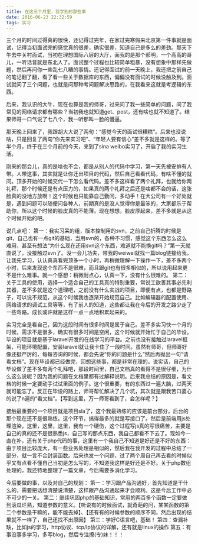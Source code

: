 ```yaml
---
title: 在这三个月里，我学到的那些事
date: 2016-06-23 22:32:59
tags: 实习
---
```


三个月的时间过得真的很快，还记得过完年，在家过完寒假来北京第一件事就是面试，记得当初面试完的感觉真的很差，确实很差，知道自己是多么的差劲。那天下午去中关村面试，当初在理想国际八层的大厅，面我的是那个郝明，一个高高的哥儿，一听话音就是东北人了。面试整个过程也比较简单粗暴，没有想象中那样先做题，然后再问你一些乱七八糟的事情。还记得面试的前一天晚上，我还把之前自己的笔记翻了翻，看了看一些关于数据库的东西，偏偏没有面试的时候没触及到。面试就问了三个问题，也就是问那种考问题解决思路的，在我看来这就是考逻辑的东西。

后来，我认识的大牛，现在也算是我的师哥，过来问了我一些简单的问题，问了我常见的网络请求都有哪些？当初我也就知道get、post，还有啥也就不知道了。结果师哥一口气说了七八个，我一听那叫一脸的懵逼。

那天晚上回来了，我跟胡大大说了两句：“感觉今天的面试很糟糕”。后来也没说啥，只是回复了两句“你先来实习吧”、“年轻人要有信心”差不多就是这样的。等了半个月，终于在三个月前的今天，来到了sina weibo实习了，开启了我的实习生活。

刚来的那会儿，真的是啥也不会，都是从别人的代码中学习，第一天先被安排有人带。人带这事，其实就是让你迁出项目的代码，然后自己看看代码，有啥不懂的就问。顶多开始的时候交代一下怎么看代码。差不多这样看了两个礼拜，也就给你两礼拜，那个时候还是有点压力的，如果真的两个礼拜之后还是啥都不会的话，这张脸真的没地方放啊！这个时候也只能靠自己勤问，多动手！在大公司有一个好处就是，遇到问题可以随便问各种人，前期真的是没人觉得你是最笨的，大家都乐于帮助你，所以这个时候的脸皮真的不能薄。现在想想，脸皮厚起来，差不多就是从这个时候开始的吧。

说几点吧：
第一：我实习呆的组，版本控制用的svn，之前自己折腾的时候是git，自己也有一点git的基础，当用svn的，各种不习惯，感觉这个东西怎么这么难用，甚至有想法“为什么现在还用svn这个东西，难道就不能换git吗？”第一天就直说了，没接触过svn了。没一会儿功夫，带我的weiwei就找一篇blog链接给我，让我先学习，认认真真看完顶多一个小时，再稍微理解一下操作一下，差不多两个小时，后来发现这个东西不是很难，而且跟git也有很多相似的，所以说用起来更不是什么难事。就一个感想：稍微耐点心，认真一下，没有什么很难的。
第二：关于工具的使用，选择一个适合自己的工具真的特别重要，常说工欲善其事必先利其器，差不多就是这个道理吧，之前没有什么实战的项目，即便有点，也都是野路子，可以说不规范，从这个时候我也逐渐开始规范自己。比如编辑器的配置使用、网络请求的调试工具等等，有了前人的知道，这些都让我在今后的开发之路少走了一些弯路。成长或许就是这样一点一点地积累起来的。

实习完全是看自己，因为这段时间有很多时间是属于自己。差不多实习快一个月的时候，需求不是很多，确实有很多时间是空闲，这个时候就开始忙于自己的毕设。毕设的项目就是基于laravel开发的在线学习的平台。之前也没有接触过laravel框架，可能环境配置，安装laravel就让我卡住了一段时间。虽然有师哥，但师哥好像还挺严厉的，每每咨询的时候，都会先说“你的问题是什么”然后再抛出一句“请看文档”。现在毕设都已经做完，回想这些事，都是非常在理的。说实话，自己的毕设做了差不多有两个礼拜吧，那段时间里，自己文档真的看得不是很仔细，为什么这么说呢？因为我的问题在文档里都有过解释说明。后来我总结的原因是，看文档的时候一定要动手试试里面的例子。这个很重要，有的东西过一遍大脑，过两天就可能忘了。反正在毕设的路上，师哥帮忙解决了几个坑，其次就是跟我苦口婆心的说了n遍的“看文档”。【写到这里，万一师哥看到了，会怎样呢？】

接触最重要的一个项目就是项目sla了，这个我最熟练的应该是前台部分，后台的那个现在还不是很熟练。这个环节，搞得最多的就是写接口了。然后是前端用js处理渲染，这里，这里，这里，我有一个硬伤，这个过程写js真的写很痛苦，主要是自己的真的还不是很熟悉js，自己写的那点东西，我自己都看不下去了。现如今一直在补，还有关于php代码的事，这里有一个我自己不知道是好还是不好的东西：由于项目比较庞大，有一些业务处理是相似的，然后我在我开发的过程中总结了一部分，就一言不合封装函数。后来也发一个问题，过了两个周自己再去看的时候似乎又有点看不懂自己当初是怎么写的，不知道我这样是好还是不好。关于php数组处理的，我还特地整理了一篇文章，今后需要多消化学习。

今后要做的事，以及对自己的规划：
第一：学习跟产品沟通好，首先知道是干什么的，需要把话想清楚说清楚，这样跟产品沟通起来才会顺利。这是今后工作中必不可少的一关。
第二：继续巩固php的基础知识，常用的两百多个函数一定要做到滚瓜烂熟，知道参数的意义。【听说有的时候面试，就奇葩的问，某某函数的第二个参数是干嘛的，能不能去掉】、【还有有的时候参数的顺序不同，然后出现的结果就不一样了，自己还找不出原因】
第三：学好C语言吧，基础！
第四：查漏补缺，比如js的学习，http协议、tcp/Ip协议的详解，还有就是linux的操作
第五：有事没事多学习，多写blog，然后专注撩(专)妹！！！


















